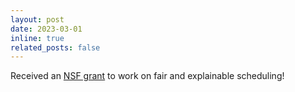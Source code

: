 ```yaml
---
layout: post
date: 2023-03-01
inline: true
related_posts: false
---
```


Received an [NSF grant](https://www.nsf.gov/awardsearch/showAward?AWD_ID=2232055) to work on fair and explainable scheduling!